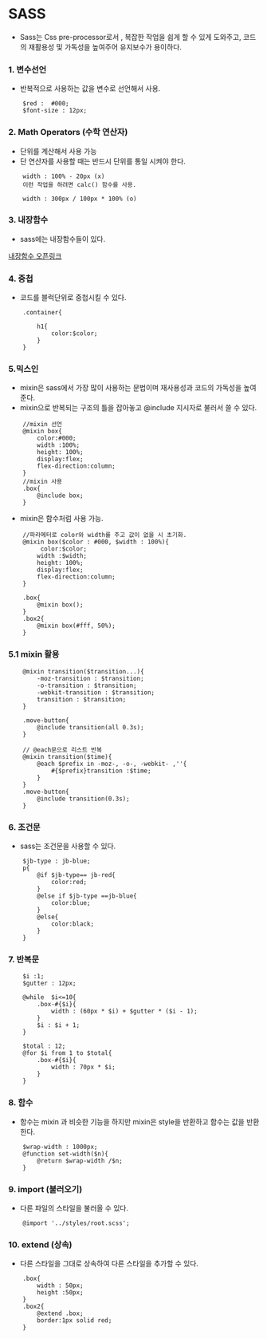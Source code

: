 # SASS

- Sass는 Css pre-processor로서 , 복잡한 작업을 쉽게 할 수 있게 도와주고, 코드의 재활용성 및 가독성을 높여주어 유지보수가 용이하다.

### 1. 변수선언

- 반복적으로 사용하는 값을 변수로 선언해서 사용.

```
    $red :  #000;
    $font-size : 12px;

```

### 2. Math Operators (수학 연산자)

- 단위를 계산해서 사용 가능
- 단 연산자를 사용할 때는 반드시 단위를 통일 시켜야 한다.
```
    width : 100% - 20px (x)
    이런 작업을 하려면 calc() 함수를 사용.
```

```
    width : 300px / 100px * 100% (o)
```

### 3. 내장함수

- sass에는 내장함수들이 있다.

[내장함수 오픈링크](http://jackiebalzer.com/color)

### 4. 중첩

- 코드를 블럭단위로 중첩시킬 수 있다.

```
    .container{
        
        h1{
            color:$color;
        }
    }
```


### 5.믹스인

- mixin은 sass에서 가장 많이 사용하는 문법이며 재사용성과 코드의 가독성을 높여준다.
- mixin으로 반복되는 구조의 틀을 잡아놓고 @include 지시자로 불러서 쓸 수 있다.

```
    //mixin 선언
    @mixin box{
        color:#000;
        width :100%;
        height: 100%;
        display:flex;
        flex-direction:column;
    }
    //mixin 사용
    .box{
        @include box;
    }

```

- mixin은 함수처럼 사용 가능. 

```
    //파라메터로 color와 width를 주고 값이 없을 시 초기화.
    @mixin box($color : #000, $width : 100%){
         color:$color;
        width :$width;
        height: 100%;
        display:flex;
        flex-direction:column;
    }

    .box{
        @mixin box();
    }
    .box2{
        @mixin box(#fff, 50%);
    }
```

### 5.1 mixin 활용

```
    @mixin transition($transition...){
        -moz-transition : $transition;
        -o-transition : $transition;
        -webkit-transition : $transition;
        transition : $transition;
    }

    .move-button{
        @include transition(all 0.3s);
    }

    // @each문으로 리스트 반복
    @mixin transition($time){
        @each $prefix in -moz-, -o-, -webkit- ,''{
            #{$prefix}transition :$time;
        }
    }
    .move-button{
        @include transition(0.3s);
    }
```

### 6. 조건문

- sass는 조건문을 사용할 수 있다.

```
    $jb-type : jb-blue;
    p{
        @if $jb-type== jb-red{
            color:red;
        }
        @else if $jb-type ==jb-blue{
            color:blue;
        }
        @else{
            color:black;
        }
    }
```

### 7. 반복문

```
    $i :1;
    $gutter : 12px;

    @while  $i<=10{
        .box-#{$i}{
            width : (60px * $i) + $gutter * ($i - 1);
        }
        $i : $i + 1;
    } 

    $total : 12;
    @for $i from 1 to $total{
        .box-#{$i}{
            width : 70px * $i;
        }
    }
```

### 8. 함수
- 함수는 mixin 과 비슷한 기능을 하지만 mixin은 style을 반환하고 함수는 값을 반환한다.

```
    $wrap-width : 1000px;
    @function set-width($n){
        @return $wrap-width /$n;
    }
```

### 9. import (불러오기)

- 다른 파일의 스타일을 불러올 수 있다.
```
    @import '../styles/root.scss';
```

### 10. extend (상속)

- 다른 스타일을 그대로 상속하여 다른 스타일을 추가할 수 있다.

```
    .box{
        width : 50px;
        height :50px;
    }
    .box2{
        @extend .box;
        border:1px solid red;
    }
```
